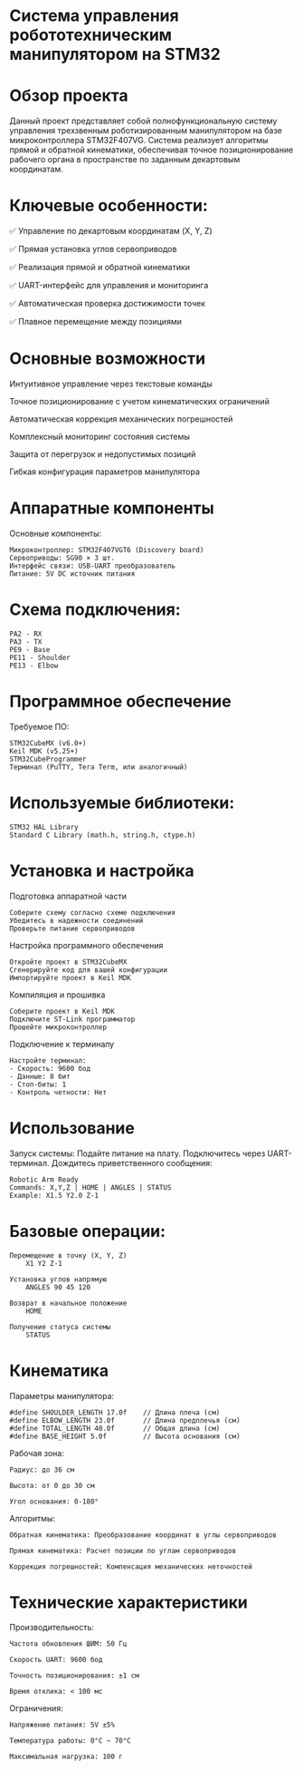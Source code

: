# Система управления робототехническим манипулятором на STM32

# Обзор проекта

Данный проект представляет собой полнофункциональную систему управления трехзвенным роботизированным манипулятором на базе микроконтроллера STM32F407VG. Система реализует алгоритмы прямой и обратной кинематики, обеспечивая точное позиционирование рабочего органа в пространстве по заданным декартовым координатам.

# Ключевые особенности:

✅ Управление по декартовым координатам (X, Y, Z)

✅ Прямая установка углов сервоприводов

✅ Реализация прямой и обратной кинематики

✅ UART-интерфейс для управления и мониторинга

✅ Автоматическая проверка достижимости точек

✅ Плавное перемещение между позициями

# Основные возможности

Интуитивное управление через текстовые команды

Точное позиционирование с учетом кинематических ограничений

Автоматическая коррекция механических погрешностей

Комплексный мониторинг состояния системы

Защита от перегрузок и недопустимых позиций

Гибкая конфигурация параметров манипулятора

# Аппаратные компоненты

Основные компоненты:

    Микроконтроллер: STM32F407VGT6 (Discovery board)
    Сервоприводы: SG90 × 3 шт.
    Интерфейс связи: USB-UART преобразователь
    Питание: 5V DC источник питания
# Схема подключения:
    PA2 - RX
    PA3 - TX
    PE9 - Base
    PE11 - Shoulder
    PE13 - Elbow
#  Программное обеспечение
Требуемое ПО:

    STM32CubeMX (v6.0+)
    Keil MDK (v5.25+)
    STM32CubeProgrammer
    Терминал (PuTTY, Tera Term, или аналогичный)

# Используемые библиотеки:
    STM32 HAL Library
    Standard C Library (math.h, string.h, ctype.h)

# Установка и настройка
Подготовка аппаратной части

    Соберите схему согласно схеме подключения
    Убедитесь в надежности соединений
    Проверьте питание сервоприводов
   
Настройка программного обеспечения

    Откройте проект в STM32CubeMX
    Сгенерируйте код для вашей конфигурации
    Импортируйте проект в Keil MDK
   
Компиляция и прошивка

    Соберите проект в Keil MDK
    Подключите ST-Link программатор
    Прошейте микроконтроллер
   
Подключение к терминалу

    Настройте терминал:
    - Скорость: 9600 бод
    - Данные: 8 бит
    - Стоп-биты: 1
    - Контроль четности: Нет
    
# Использование
Запуск системы: Подайте питание на плату. Подключитесь через UART-терминал. Дождитесь приветственного сообщения:

    Robotic Arm Ready
    Commands: X,Y,Z | HOME | ANGLES | STATUS
    Example: X1.5 Y2.0 Z-1

# Базовые операции:

    Перемещение в точку (X, Y, Z)
        X1 Y2 Z-1

    Установка углов напрямую
        ANGLES 90 45 120

    Возврат в начальное положение
        HOME

    Получение статуса системы
        STATUS

# Кинематика
Параметры манипулятора:

    #define SHOULDER_LENGTH 17.0f    // Длина плеча (см)
    #define ELBOW_LENGTH 23.0f       // Длина предплечья (см)  
    #define TOTAL_LENGTH 40.0f       // Общая длина (см)
    #define BASE_HEIGHT 5.0f         // Высота основания (см)
    
Рабочая зона:

    Радиус: до 36 см

    Высота: от 0 до 30 см

    Угол основания: 0-180°

Алгоритмы:

    Обратная кинематика: Преобразование координат в углы сервоприводов

    Прямая кинематика: Расчет позиции по углам сервоприводов

    Коррекция погрешностей: Компенсация механических неточностей

# Технические характеристики
Производительность:

    Частота обновления ШИМ: 50 Гц

    Скорость UART: 9600 бод

    Точность позиционирования: ±1 см

    Время отклика: < 100 мс

Ограничения:

    Напряжение питания: 5V ±5%

    Температура работы: 0°C ~ 70°C

    Максимальная нагрузка: 100 г
